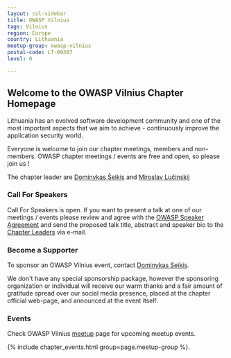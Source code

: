 ```yaml
---
layout: col-sidebar
title: OWASP Vilnius
tags: Vilnius
region: Europe
country: Lithuania
meetup-group: owasp-vilnius
postal-code: LT-09307
level: 0  

---
```


## Welcome to the OWASP Vilnius Chapter Homepage

Lithuania has an evolved software development community and one of the
most important aspects that we aim to achieve - continuously improve
the application security world.

Everyone is welcome to join our chapter meetings, members and
non-members. OWASP chapter meetings / events are free and
open, so please join us !

The chapter leader are [Dominykas Šeikis](mailto:dominykas.seikis@owasp.org) and [Miroslav Lučinskij](mailto:miroslav.lucinskij@owasp.org)

### Call For Speakers

Call For Speakers is open. If you want to present a talk at one of our meetings / events please review and agree with the
[OWASP Speaker Agreement](https://owasp.org/www-policy/) and send the proposed talk title, abstract and speaker bio to the [Chapter Leaders](leaders.md) via e-mail.  

### Become a Supporter

To sponsor an OWASP Vilnius event, contact [Dominykas Seikis](mailto:dominykas.seikis@owasp.org).

We don't have any special sponsorship package, however the sponsoring organization or individual will receive our warm thanks and a fair
amount of gratitude spread over our social media presence, placed at the chapter official web-page, and announced at the event itself.

### Events

Check OWASP Vilnius [meetup](https://www.meetup.com/owasp-vilnius/) page for upcoming meetup events. 

{% include chapter_events.html group=page.meetup-group %}. 
